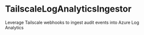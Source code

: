 # TailscaleLogAnalyticsIngestor
Leverage Tailscale webhooks to ingest audit events into Azure Log Analytics
